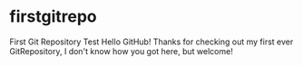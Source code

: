 # firstgitrepo
First Git Repository Test
Hello GitHub!
Thanks for checking out my first ever GitRepository, I don't know how you got here, but welcome!
